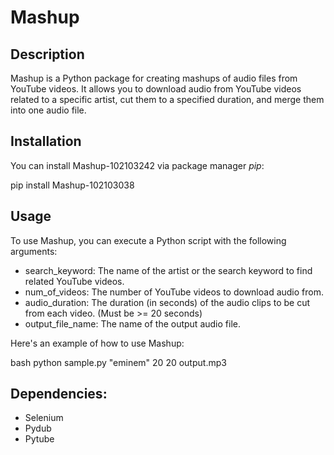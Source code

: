 # Mashup

## Description
Mashup is a Python package for creating mashups of audio files from YouTube videos. It allows you to download audio from YouTube videos related to a specific artist, cut them to a specified duration, and merge them into one audio file.

## Installation
You can install Mashup-102103242 via package manager *pip*:

pip install Mashup-102103038


## Usage
To use Mashup, you can execute a Python script with the following arguments:
- search_keyword: The name of the artist or the search keyword to find related YouTube videos.
- num_of_videos: The number of YouTube videos to download audio from.
- audio_duration: The duration (in seconds) of the audio clips to be cut from each video. (Must be >= 20 seconds)
- output_file_name: The name of the output audio file.

Here's an example of how to use Mashup:

bash
python sample.py "eminem" 20 20 output.mp3



## Dependencies:
-   Selenium
-   Pydub
-   Pytube
